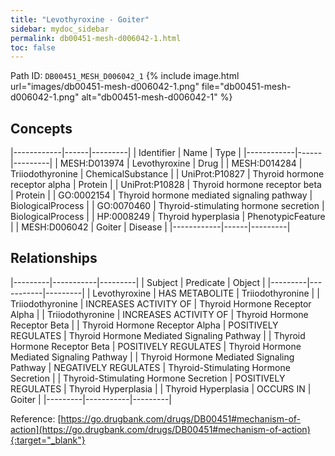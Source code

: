 ```yaml
---
title: "Levothyroxine - Goiter"
sidebar: mydoc_sidebar
permalink: db00451-mesh-d006042-1.html
toc: false 
---
```



Path ID: `DB00451_MESH_D006042_1`
{% include image.html url="images/db00451-mesh-d006042-1.png" file="db00451-mesh-d006042-1.png" alt="db00451-mesh-d006042-1" %}

## Concepts

|------------|------|---------|
| Identifier | Name | Type    |
|------------|------|---------|
| MESH:D013974 | Levothyroxine | Drug |
| MESH:D014284 | Triiodothyronine | ChemicalSubstance |
| UniProt:P10827 | Thyroid hormone receptor alpha | Protein |
| UniProt:P10828 | Thyroid hormone receptor beta | Protein |
| GO:0002154 | Thyroid hormone mediated signaling pathway | BiologicalProcess |
| GO:0070460 | Thyroid-stimulating hormone secretion | BiologicalProcess |
| HP:0008249 | Thyroid hyperplasia | PhenotypicFeature |
| MESH:D006042 | Goiter | Disease |
|------------|------|---------|

## Relationships

|---------|-----------|---------|
| Subject | Predicate | Object  |
|---------|-----------|---------|
| Levothyroxine | HAS METABOLITE | Triiodothyronine |
| Triiodothyronine | INCREASES ACTIVITY OF | Thyroid Hormone Receptor Alpha |
| Triiodothyronine | INCREASES ACTIVITY OF | Thyroid Hormone Receptor Beta |
| Thyroid Hormone Receptor Alpha | POSITIVELY REGULATES | Thyroid Hormone Mediated Signaling Pathway |
| Thyroid Hormone Receptor Beta | POSITIVELY REGULATES | Thyroid Hormone Mediated Signaling Pathway |
| Thyroid Hormone Mediated Signaling Pathway | NEGATIVELY REGULATES | Thyroid-Stimulating Hormone Secretion |
| Thyroid-Stimulating Hormone Secretion | POSITIVELY REGULATES | Thyroid Hyperplasia |
| Thyroid Hyperplasia | OCCURS IN | Goiter |
|---------|-----------|---------|

Reference: [https://go.drugbank.com/drugs/DB00451#mechanism-of-action](https://go.drugbank.com/drugs/DB00451#mechanism-of-action){:target="_blank"}